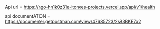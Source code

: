Api url = https://ngo-hn1k0z31e-itonees-projects.vercel.app/api/v1/health

api documentATION = https://documenter.getpostman.com/view/47685723/2sB3BKE7x2
